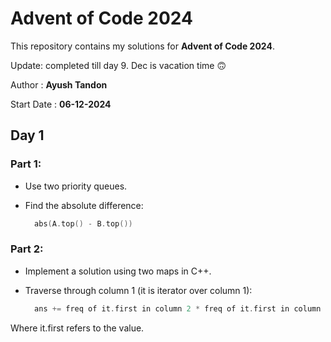 # Advent of Code 2024
This repository contains my solutions for **Advent of Code 2024**.  

Update: completed till day 9. Dec is vacation time 🙃

Author : **Ayush Tandon**  

Start Date  : **06-12-2024**  

## Day 1  

### Part 1:  
- Use two priority queues.  
- Find the absolute difference:
  
  ```cpp
    abs(A.top() - B.top())

### Part 2:
- Implement a solution using two maps in C++.
- Traverse through column 1 (it is iterator over column 1):

  ```cpp
    ans += freq of it.first in column 2 * freq of it.first in column 1 * it.first

Where it.first refers to the value.
